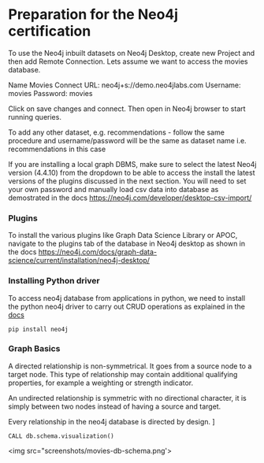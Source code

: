 # Preparation for the Neo4j certification

To use the Neo4j inbuilt datasets on Neo4j Desktop, create new Project and then add Remote Connection.
Lets assume we want to access the movies database.

Name Movies
Connect URL: neo4j+s://demo.neo4jlabs.com
Username: movies
Password: movies

Click on save changes and connect. Then open in Neo4j browser to start running queries.

To add any other dataset, e.g. recommendations - follow the same procedure and username/password
will be the same as dataset name i.e. recommendations in this case

If you are installing a local graph DBMS, make sure to select the latest Neo4j version (4.4.10) from the 
dropdown  to be able to access the install the latest versions of the plugins discussed in the next section.
You will need to set your own password and manually load csv data into database as demostrated in the docs 
https://neo4j.com/developer/desktop-csv-import/

### Plugins

To install the various plugins like Graph Data Science Library or APOC, navigate to the plugins tab of the database
in Neo4j desktop as shown in the docs https://neo4j.com/docs/graph-data-science/current/installation/neo4j-desktop/

### Installing Python driver

To access neo4j database from applications in python, we need to install the python neo4j driver
to carry out CRUD operations as explained in the [docs](https://neo4j.com/developer/python/ )

``
pip install neo4j
``

### Graph Basics

A directed relationship is non-symmetrical. It goes from a source node to a target node. 
This type of relationship may contain additional qualifying properties, for example a 
weighting or strength indicator.

An undirected relationship is symmetric with no directional character, it is simply between 
two nodes instead of having a source and target.

Every relationship in the neo4j database is directed by design. ]

```
CALL db.schema.visualization()
```

<img src="screenshots/movies-db-schema.png'>
